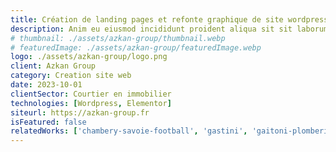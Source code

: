 ```yaml
---
title: Création de landing pages et refonte graphique de site wordpress
description: Anim eu eiusmod incididunt proident aliqua sit sit laborum. Adipisicing ullamco do fugiat duis reprehenderit deserunt eiusmod quis aliquip elit pariatur.
# thumbnail: ./assets/azkan-group/thumbnail.webp
# featuredImage: ./assets/azkan-group/featuredImage.webp
logo: ./assets/azkan-group/logo.png
client: Azkan Group
category: Creation site web
date: 2023-10-01
clientSector: Courtier en immobilier
technologies: [Wordpress, Elementor]
siteurl: https://azkan-group.fr
isFeatured: false
relatedWorks: ['chambery-savoie-football', 'gastini', 'gaitoni-plomberie']
---
```

